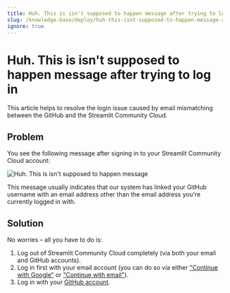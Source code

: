 ```yaml
---
title: Huh. This is isn't supposed to happen message after trying to log in
slug: /knowledge-base/deploy/huh-this-isnt-supposed-to-happen-message-after-trying-to-log-in
ignore: true
---
```


# Huh. This is isn't supposed to happen message after trying to log in

This article helps to resolve the login issue caused by email mismatching between the GitHub and the Streamlit Community Cloud.

## Problem

You see the following message after signing in to your Streamlit Community Cloud account:

![Huh. This is isn't supposed to happen message](/images/knowledge-base/huh-this-isnt-supposed-to-happen.png)

This message usually indicates that our system has linked your GitHub username with an email address other than the email address you're currently logged in with.

## Solution

No worries – all you have to do is:

1. Log out of Streamlit Community Cloud completely (via both your email and GitHub accounts).
2. Log in first with your email account (you can do so via either ["Continue with Google"](/deploy/streamlit-community-cloud/manage-your-account/sign-in-sign-out#sign-in-with-google) or ["Continue with email"](/knowledge-base/deploy/sign-in-without-sso)).
3. Log in with your [GitHub account](/deploy/streamlit-community-cloud/manage-your-account/sign-in-sign-out#sign-in-with-email).
